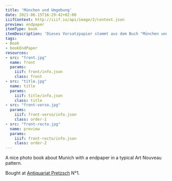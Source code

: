 ```yaml
---
title: 'München und Umgebung'
date: 2021-06-15T16:29:42+02:00
iiifContext: http://iiif.io/api/image/2/context.json
preview: endpaper
itemType: book
itemDescription: 'Dieses Vorsatzpapier stammt aus dem Buch "München und Umgebung" erschienen 1904 beim Verlag von Preuss'' Institut Graphik, Berlin und Leipzig. <a class="worldcat" href="http://www.worldcat.org/oclc/633142994">&nbsp;</a>'
tags:
- Book
- bookEndPaper
resources:
- src: "front.jpg"
  name: front
  params:
    iiif: front/info.json
    class: front
- src: "title.jpg"
  name: title
  params:
    iiif: title/info.json
    class: title
- src: "front-verso.jpg"
  params:
    iiif: front-verso/info.json
    class: order-1
- src: "front-recto.jpg"
  name: preview
  params:
    iiif: front-recto/info.json
    class: order-2
---
```

A nice photo book about Munich with a endpaper in a typical Art Nouveau pattern.

<!--more-->
<div class="source">
Bought at <a target="_blank" href="https://antiquariat-pretzsch.de/">Antiquariat Pretzsch</a> N°1.
</div>
